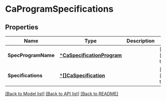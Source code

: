 # CaProgramSpecifications

## Properties
Name | Type | Description | Notes
------------ | ------------- | ------------- | -------------
**SpecProgramName** | [***CaSpecificationProgram**](caSpecificationProgram.md) |  | [optional] [default to null]
**Specifications** | [***[]CaSpecification**](array.md) |  | [optional] [default to null]

[[Back to Model list]](../README.md#documentation-for-models) [[Back to API list]](../README.md#documentation-for-api-endpoints) [[Back to README]](../README.md)

